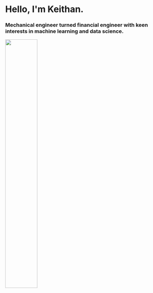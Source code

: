 # Hello, I'm Keithan. 
### Mechanical engineer turned financial engineer with keen interests in machine learning and data science.

<img align="left" width=45% src="https://github-readme-stats.vercel.app/api?username=keithan-smith&show_icons=true&theme=radical" />
